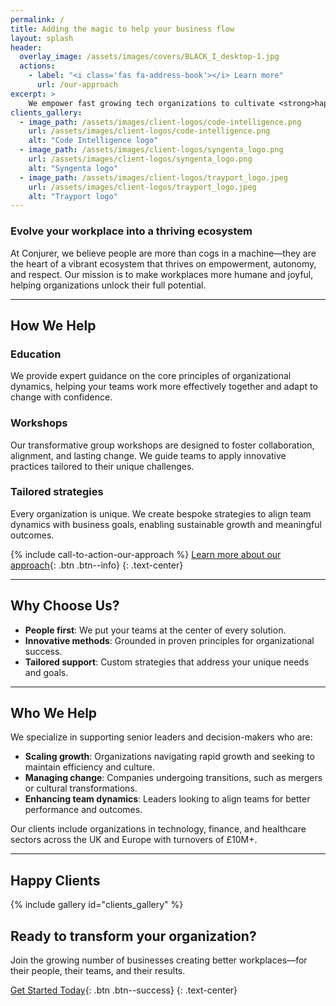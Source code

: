 ```yaml
---
permalink: /
title: Adding the magic to help your business flow
layout: splash
header: 
  overlay_image: /assets/images/covers/BLACK_I_desktop-1.jpg
  actions: 
    - label: "<i class='fas fa-address-book'></i> Learn more"
      url: /our-approach
excerpt: >   
    We empower fast growing tech organizations to cultivate <strong>happier</strong>, <strong>more effective</strong> teams.
clients_gallery:
  - image_path: /assets/images/client-logos/code-intelligence.png
    url: /assets/images/client-logos/code-intelligence.png
    alt: "Code Intelligence logo"
  - image_path: /assets/images/client-logos/syngenta_logo.png
    url: /assets/images/client-logos/syngenta_logo.png
    alt: "Syngenta logo"
  - image_path: /assets/images/client-logos/trayport_logo.jpeg
    url: /assets/images/client-logos/trayport_logo.jpeg
    alt: "Trayport logo"
---
```


### Evolve your workplace into a thriving ecosystem

At Conjurer, we believe people are more than cogs in a machine—they are the heart of a vibrant ecosystem that thrives on empowerment, autonomy, and respect. Our mission is to make workplaces more humane and joyful, helping organizations unlock their full potential.

---

## How We Help

### Education  

We provide expert guidance on the core principles of organizational dynamics, helping your teams work more effectively together and adapt to change with confidence.

### Workshops  

Our transformative group workshops are designed to foster collaboration, alignment, and lasting change. We guide teams to apply innovative practices tailored to their unique challenges.

### Tailored strategies  

Every organization is unique. We create bespoke strategies to align team dynamics with business goals, enabling sustainable growth and meaningful outcomes.

{% include call-to-action-our-approach %}
[Learn more about our approach](/contact){: .btn .btn--info}
{: .text-center}

---

## Why Choose Us?

- **People first**: We put your teams at the center of every solution.
- **Innovative methods**: Grounded in proven principles for organizational success.
- **Tailored support**: Custom strategies that address your unique needs and goals.

---

## Who We Help

We specialize in supporting senior leaders and decision-makers who are:

- **Scaling growth**: Organizations navigating rapid growth and seeking to maintain efficiency and culture.
- **Managing change**: Companies undergoing transitions, such as mergers or cultural transformations.
- **Enhancing team dynamics**: Leaders looking to align teams for better performance and outcomes.

Our clients include organizations in technology, finance, and healthcare sectors across the UK and Europe with turnovers of £10M+.

---

## Happy Clients

{% include gallery id="clients_gallery" %}

## Ready to transform your organization?

Join the growing number of businesses creating better workplaces—for their people, their teams, and their results.

[Get Started Today](/contact){: .btn .btn--success}
{: .text-center}
